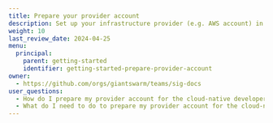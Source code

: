 ```yaml
---
title: Prepare your provider account
description: Set up your infrastructure provider (e.g. AWS account) in order to run a Giant Swarm management cluster and workload clusters, all remaining under your ownership.
weight: 10
last_review_date: 2024-04-25
menu:
  principal:
    parent: getting-started
    identifier: getting-started-prepare-provider-account
owner:
  - https://github.com/orgs/giantswarm/teams/sig-docs
user_questions:
  - How do I prepare my provider account for the cloud-native developer platform?
  - What do I need to do to prepare my provider account for the cloud-native developer platform?
---
```


<!-- Mention in the end of article that next step is provisioning a management cluster and it is done by Giant Swarm. Until it is done, the platform API is not accessible. -->
